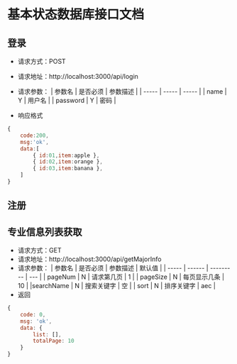 # 基本状态数据库接口文档

## 登录

- 请求方式：POST
- 请求地址：http://localhost:3000/api/login
- 请求参数：
    | 参数名 | 是否必须 | 参数描述 |
    | ----- | ----- | ----- |
    | name | Y | 用户名 |
    | password | Y | 密码 |

- 响应格式
```js
{
    code:200,
    msg:'ok',
    data:[
        { id:01,item:apple },
        { id:02,item:orange },
        { id:03,item:banana },
    ]
}
```
## 注册

## 专业信息列表获取

- 请求方式：GET
- 请求地址：http://localhost:3000/api/getMajorInfo
- 请求参数：
    | 参数名 | 是否必须 | 参数描述 | 默认值 |
    | ----- | ------ | --------- | --- |
    | pageNum | N | 请求第几页 | 1 |
    | pageSize | N | 每页显示几条 | 10 |
    |searchName | N | 搜索关键字 | 空 |
    | sort | N | 排序关键字 | aec |
- 返回
```js
{
    code: 0,
    msg: 'ok',
    data: {
        list: [],
        totalPage: 10
    }
}
```
